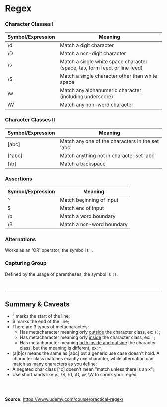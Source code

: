 # Regex

### Character Classes I

| Symbol/Expression | Meaning |
|---|------|
|\d | Match a digit character |
|\D | Match a non-digit character |
|\s | Match a single white space character (space, tab, form feed, or line feed) |
|\S | Match a single character other than white space|
|\w | Match any alphanumeric character (including underscore) |
|\W | Match any non-word character |

### Character Classes II

| Symbol/Expression | Meaning |
|---|------|
|[abc] | Match any one of the characters in the set 'abc' |
|[^abc] | Match anything not in character set 'abc' |
|[\b] | Match a backspace |

### Assertions

| Symbol/Expression | Meaning |
|---|------|
|^ | Match beginning of input |
|$ | Match end of input |
|\b| Match a word boundary |
|\B| Match a non-word boundary |

### Alternations

Works as an 'OR' operator; the symbol is ```|```.

### Capturing Group

Defined by the usage of parentheses; the symbol is ```()```.

<br>

***

## Summary & Caveats

- ^ marks the start of the line;
- $ marks the end of the line;
- There are 3 types of metacharacters:
  - Has metacharacter meaning only <u>outside</u> the character class, ex: ```()```;
  - Has metacharacter meaning only <u>inside</u> the character class, ex: ```-```;
  - Has metacharacter meaning <u>both inside and outside</u> the character class, but the meaning is different, ex: ```^```;
- (a|b|c) means the same as [abc] but a generic use case doesn't hold. A character class matches exactly one character, while alternation can match as many characters as you define;
- A negated char class [^x] doesn't mean "match unless there is an x";
- Use shorthands like \s, \S, \d, \D, \w, \W to shrink your regex.

<br>

<br>

**Source:** https://www.udemy.com/course/practical-regex/
